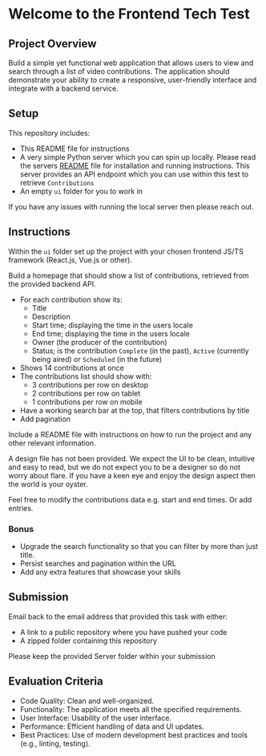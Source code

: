# Welcome to the Frontend Tech Test

## Project Overview

Build a simple yet functional web application that allows users to view and search through a list of video contributions. The application should demonstrate your ability to create a responsive, user-friendly interface and integrate with a backend service.

## Setup

This repository includes:

- This README file for instructions
- A very simple Python server which you can spin up locally. Please read the servers [README](./server/README.md) file for installation and running instructions. This server provides an API endpoint which you can use within this test to retrieve `Contributions`
- An empty `ui` folder for you to work in

If you have any issues with running the local server then please reach out.

## Instructions

Within the `ui` folder set up the project with your chosen frontend JS/TS framework (React.js, Vue.js or other).

Build a homepage that should show a list of contributions, retrieved from the provided backend API.

- For each contribution show its:
  - Title
  - Description
  - Start time; displaying the time in the users locale
  - End time; displaying the time in the users locale
  - Owner (the producer of the contribution)
  - Status; is the contribution `Complete` (in the past), `Active` (currently being aired) or `Scheduled` (in the future)
- Shows 14 contributions at once
- The contributions list should show with:
  - 3 contributions per row on desktop
  - 2 contributions per row on tablet
  - 1 contributions per row on mobile
- Have a working search bar at the top, that filters contributions by title
- Add pagination

Include a README file with instructions on how to run the project and any other relevant information.

A design file has not been provided. We expect the UI to be clean, intuitive and easy to read, but we do not expect you to be a designer so do not worry about flare. If you have a keen eye and enjoy the design aspect then the world is your oyster.

Feel free to modify the contributions data e.g. start and end times. Or add entries.

### Bonus

- Upgrade the search functionality so that you can filter by more than just title.
- Persist searches and pagination within the URL
- Add any extra features that showcase your skills

## Submission

Email back to the email address that provided this task with either:

- A link to a public repository where you have pushed your code
- A zipped folder containing this repository

Please keep the provided Server folder within your submission

## Evaluation Criteria

- Code Quality: Clean and well-organized.
- Functionality: The application meets all the specified requirements.
- User Interface: Usability of the user interface.
- Performance: Efficient handling of data and UI updates.
- Best Practices: Use of modern development best practices and tools (e.g., linting, testing).
